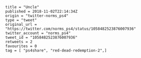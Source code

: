 ```
title = "Uncle"
published = 2018-11-02T22:14:34Z
origin = "twitter-norms_ps4"
type = "tweet"
original_url = "https://twitter.com/norms_ps4/status/1058482523876007936"
twitter_account = "norms_ps4"
tweet_id = "1058482523876007936"
retweets = 2
favourites = 0
tag = [ "ps4share", "red-dead-redemption-2",]
```

<p class='image'><img src='https://mnf.m17s.net/2018/11/02/DrB8Pi8XcAYZ955.jpg' alt=''></p>

